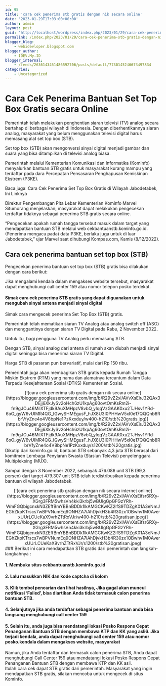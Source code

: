 ```yaml
---
id: 95
title: 'cara cek penerima stb gratis dengan nik secara online'
date: '2023-01-29T17:03:00+00:00'
author: admin
layout: post
guid: 'http://localhost/wordpress/index.php/2023/01/29/cara-cek-penerima-stb-gratis-dengan-nik-secara-online/'
permalink: /index.php/2023/01/29/cara-cek-penerima-stb-gratis-dengan-nik-secara-online/
blogger_blog:
    - webidevloper.blogspot.com
blogger_author:
    - IDEV.My.ID
blogger_internal:
    - /feeds/2636143461486592706/posts/default/7730145246673497834
categories:
    - Uncategorized
---
```


# Cara Cek Penerima Bantuan Set Top Box Gratis secara Online

Pemerintah telah melakukan penghentian siaran televisi (TV) analog secara bertahap di berbagai wilayah di Indonesia. Dengan diberhentikannya siaran analog, masyarakat yang belum menggunakan televisi digital harus memasang alat set top box (STB).

Set top box (STB) akan mengonversi sinyal digital menjadi gambar dan suara yang bisa ditampilkan di televisi analog biasa.

Pemerintah melalui Kementerian Komunikasi dan Informatika (Kominfo) menyalurkan bantuan STB gratis untuk masyarakat kurang mampu yang terdaftar pada dara Percepatan Pensasaran Penghapusan Kemiskinan Ekstrem (P3KE).

Baca juga: Cara Cek Penerima Set Top Box Gratis di Wilayah Jabodetabek, Ini Linknya

Direktur Pengembangan Pita Lebar Kementerian Kominfo Marvel Situmorang menjelaskan, masyarakat dapat melakukan pengecekan terdaftar tidaknya sebagai penerima STB gratis secara online.

“Pengecekan apakah rumah tangga tersebut masuk dalam target yang mendapatkan bantuan STB melalui web cekbantuanstb.kominfo.go.id. (Penerima mengacu pada) data P3KE, berlaku juga untuk di luar Jabodetabek,” ujar Marvel saat dihubungi Kompas.com, Kamis (8/12/2022).

## Cara cek penerima bantuan set top box (STB)

Pengecekan penerima bantuan set top box (STB) gratis bisa dilakukan dengan cara berikut:

Jika mengalami kendala dalam mengakses website tersebut, masyarakat dapat menghubungi call center 159 atau nomor telepon posko terdekat.

#### Simak cara cek penerima STB gratis yang dapat diguanakan untuk mengubah sinyal antena menjadi sinyal digital

Simak cara mengecek penerima Set Top Box (STB) gratis.

Pemerintah telah mematikan siaran TV Analog atau analog switch off (ASO) dan menggantinya dengan siaran TV Digital pada Rabu, 2 November 2022.

Untuk itu, bagi pengguna TV Analog perlu memasang STB.

Dengan STB, sinyal analog dari antena di rumah akan diubah menjadi sinyal digital sehingga bisa menerima siaran TV Digital.

Harga STB di pasaran pun bervariatif, mulai dari Rp 150 ribu.

Pemerintah juga akan membagikan STB gratis kepada Rumah Tangga Miskin Ekstrem (RTM) yang nama dan alamatnya tercantum dalam Data Terpadu Kesejahteraan Sosial (DTKS) Kementerian Sosial.

<div style="clear: both; text-align: center;">[![cara cek penerima stb gratis dengan nik secara online](https://blogger.googleusercontent.com/img/b/R29vZ2xl/AVvXsEirJ32QAx3DEjj6XkJySv2oHch6zU1kpAg60ovtOmKsRm2i-fn9gJCu46MilXTFjdk9AuXMHpzV8vbQ_ylqqVzGAAK0xu2TJHsv1YRd-6oO_gyW6vUIMR4QG_IGwySHMEgusF_hJX8U3I0PHHwV5xI0e17QQQnb8RbrVfyZne4o4V8bpNe1PzKxxduy/w400-h210/stb%20gratis.jpg)](https://blogger.googleusercontent.com/img/b/R29vZ2xl/AVvXsEirJ32QAx3DEjj6XkJySv2oHch6zU1kpAg60ovtOmKsRm2i-fn9gJCu46MilXTFjdk9AuXMHpzV8vbQ_ylqqVzGAAK0xu2TJHsv1YRd-6oO_gyW6vUIMR4QG_IGwySHMEgusF_hJX8U3I0PHHwV5xI0e17QQQnb8RbrVfyZne4o4V8bpNe1PzKxxduy/s1200/stb%20gratis.jpg)</div>Dikutip dari kominfo.go.id, bantuan STB sebanyak 4,3 juta STB berasal dari komitmen Lembaga Penyiaran Swasta (Stasiun Televisi) penyelenggara Multipleksing (MUX).

Sampai dengan 3 November 2022, sebanyak 476.088 unit STB (99,3 persen) dari target 479.307 unit STB telah terdistribusikan kepada penerima bantuan di wilayah Jabodetabek.

<div style="clear: both; text-align: center;">[![cara cek penerima stb gratisan dengan nik secara internet online](https://blogger.googleusercontent.com/img/b/R29vZ2xl/AVvXsEifsr6RXy-XGrg3FRM5whsVn4kki3krbj5wBUlgGpGFGzYRh-WmFGQbigcnxkN3ZEffBmYBBnBDDk1lkAMGCKwKZ2lfS9TDZgK01A3eNmJEGhZkpKTrscs7wBPVNumEq9ONHZA7iAhDjvkH3b4R30zx1OBwhv1M0AverxUUrLCUeKaX9vrhZTtRxVJr/w400-h210/stb%20gratisan.jpeg)](https://blogger.googleusercontent.com/img/b/R29vZ2xl/AVvXsEifsr6RXy-XGrg3FRM5whsVn4kki3krbj5wBUlgGpGFGzYRh-WmFGQbigcnxkN3ZEffBmYBBnBDDk1lkAMGCKwKZ2lfS9TDZgK01A3eNmJEGhZkpKTrscs7wBPVNumEq9ONHZA7iAhDjvkH3b4R30zx1OBwhv1M0AverxUUrLCUeKaX9vrhZTtRxVJr/s1200/stb%20gratisan.jpeg)</div>### Berikut ini cara mendapatkan STB gratis dari pemerintah dan langkah-langkahnya :

#### 1. Membuka situs cekbantuanstb.kominfo.go.id

#### 2. Lalu masukkan NIK dan kode captcha di kolom

#### 3. Klik tombol pencarian dan lihat hasilnya, Jika gagal akan muncul notifikasi ‘Failed’, bisa diartikan Anda tidak termasuk calon penerima bantuan STB.

#### 4. Selanjutnya jika anda terdaftar sebagai penerima bantuan anda bisa langsung menghubungi call center 159

#### 5. Selain itu, anda juga bisa mendatangi lokasi Posko Respons Cepat Penanganan Bantuan STB dengan membawa KTP dan KK yang asli6. Jika terjadi kendala, anda dapat menghubungi call center 159 atau nomor posko.kendala dalam mengakses website, masyarakat

<div>Namun, jika Anda terdaftar dan termasuk calon penerima STB, Anda dapat menghubungi Call Center 159 atau mendatangi lokasi Posko Respons Cepat Penanganan Bantuan STB dengan membawa KTP dan KK asli.</div>Itulah cara cek dapat STB gratis dari pemerintah. Masyarakat yang ingin mendapatkan STB gratis, silakan mencoba untuk mengecek di situs Kominfo.